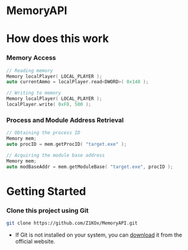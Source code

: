 # MemoryAPI

# How does this work

### Memory Access

```cpp
// Reading memory
Memory localPlayer( LOCAL_PLAYER );
auto currentAmmo = localPlayer.read<DWORD>( 0x140 );

// Writing to memory
Memory localPlayer( LOCAL_PLAYER );
localPlayer.write( 0xF8, 500 );
```

### Process and Module Address Retrieval

```cpp
// Obtaining the process ID
Memory mem;
auto procID = mem.getProcID( "target.exe" );

// Acquiring the module base address
Memory mem;
auto modBaseAddr = mem.getModuleBase( "target.exe", procID );
```

# Getting Started
### Clone this project using Git
```bash
git clone https://github.com/Z1KOx/MemoryAPI.git
```
- If Git is not installed on your system, you can <a href="https://git-scm.com/downloads">download</a> it from the official website.

